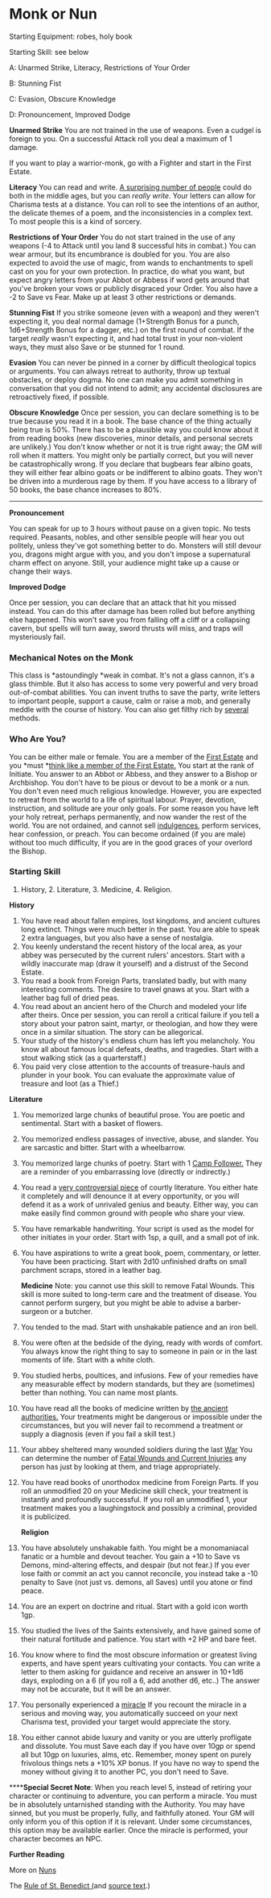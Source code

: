 
# Monk or Nun

Starting Equipment: robes, holy book

Starting Skill: see below

A: Unarmed Strike, Literacy, Restrictions of Your Order

B: Stunning Fist

C: Evasion, Obscure Knowledge

D: Pronouncement, Improved Dodge

**Unarmed Strike**
You are not trained in the use of weapons. Even a cudgel is foreign to you. On a successful Attack roll you deal a maximum of 1 damage. 

If you want to play a warrior-monk, go with a Fighter and start in the First Estate. 

**Literacy**
You can read and write. [A surprising number of people](https://coinsandscrolls.blogspot.ca/2017/07/osr-medieval-correspondence-part-1-now.html?showComment=1500755925988#c3132873264689852595) could do both in the middle ages, but you can *really write*. Your letters can allow for Charisma tests at a distance. You can roll to see the intentions of an author, the delicate themes of a poem, and the inconsistencies in a complex text. To most people this is a kind of sorcery.

**Restrictions of Your Order**
You do not start trained in the use of any weapons (-4 to Attack until you land 8 successful hits in combat.) You can wear armour, but its encumbrance is doubled for you. You are also expected to avoid the use of magic, from wands to enchantments to spell cast on you for your own protection. In practice, do what you want, but expect angry letters from your Abbot or Abbess if word gets around that you've broken your vows or publicly disgraced your Order. You also have a -2 to Save vs Fear. Make up at least 3 other restrictions or demands.

**Stunning Fist**
If you strike someone (even with a weapon) and they weren't expecting it, you deal normal damage (1+Strength Bonus for a punch, 1d6+Strength Bonus for a dagger, etc.) on the first round of combat. If the target *really* wasn't expecting it, and had total trust in your non-violent ways, they must also Save or be stunned for 1 round.

**Evasion**
You can never be pinned in a corner by difficult theological topics or arguments. You can always retreat to authority, throw up textual obstacles, or deploy dogma. No one can make you admit something in conversation that you did not intend to admit;  any accidental disclosures are retroactively fixed, if possible.

**Obscure Knowledge**
Once per session, you can declare something is to be true because you read it in a book. The base chance of the thing actually being true is 50%. There has to be a plausible way you could know about it from reading books (new discoveries, minor details, and personal secrets are unlikely.) You don't know whether or not it is true right away; the GM will roll when it matters. You might only be partially correct, but you will never be catastrophically wrong. If you declare that bugbears fear albino goats, they will either fear albino goats or be indifferent to albino goats. They won't be driven into a murderous rage by them. If you have access to a library of 50 books, the base chance increases to 80%.

------

**Pronouncement**

You can speak for up to 3 hours without pause on a given topic. No tests required. Peasants, nobles, and other sensible people will hear you out politely, unless they've got something better to do. Monsters will still devour you, dragons might argue with you, and you don't impose a supernatural charm effect on anyone. Still, your audience might take up a cause or change their ways. 

**Improved Dodge**

Once per session, you can declare that an attack that hit you missed instead. You can do this after damage has been rolled but before anything else happened. This won't save you from falling off a cliff or a collapsing cavern, but spells will turn away, sword thrusts will miss, and traps will mysteriously fail.

### Mechanical Notes on the Monk

This class is *astoundingly *weak in combat. It's not a glass cannon, it's a glass thimble. But it also has access to some very powerful and very broad out-of-combat abilities. You can invent truths to save the party, write letters to important people, support a cause, calm or raise a mob, and generally meddle with the course of history. You can also get filthy rich by [several ](https://coinsandscrolls.blogspot.ca/2017/06/osr-indulgences-and-clerical-services.html)methods. 

### Who Are You?

You can be either male or female. You are a member of the [First Estate](https://coinsandscrolls.blogspot.ca/2017/06/osr-three-estates.html) and you *must *[think like a member of the First Estate.](https://coinsandscrolls.blogspot.ca/2017/09/thinking-medieval-first-estate.html) You start at the rank of Initiate. You answer to an Abbot or Abbess, and they answer to a Bishop or Archbishop. You don't have to be pious or devout to be a monk or a nun. You don't even need much religious knowledge. However, you are expected to retreat from the world to a life of spiritual labour. Prayer, devotion, instruction, and solitude are your only goals. For some reason you have left your holy retreat, perhaps permanently, and now wander the rest of the world. You are not ordained, and cannot sell [indulgences](https://coinsandscrolls.blogspot.ca/2017/06/osr-indulgences-and-clerical-services.html), perform services, hear confession, or preach. You can become ordained (if you are male) without too much difficulty, if you are in the good graces of your overlord the Bishop.

### Starting Skill

1. History, 2. Literature, 3. Medicine, 4. Religion.

  **History**

1. You have read about fallen empires, lost kingdoms, and ancient cultures long extinct. Things were much better in the past. You are able to speak 2 extra languages, but you also have a sense of nostalgia.
2. You keenly understand the recent history of the local area, as your abbey was persecuted by the current rulers' ancestors. Start with a wildly inaccurate map (draw it yourself) and a distrust of the Second Estate.
3. You read a book from Foreign Parts, translated badly, but with many interesting comments. The desire to travel gnaws at you. Start with a leather bag full of dried peas.
4. You read about an ancient hero of the Church and modeled your life after theirs. Once per session, you can reroll a critical failure if you tell a story about your patron saint, martyr, or theologian, and how they were once in a similar situation. The story can be allegorical.
5. Your study of the history's endless churn has left you melancholy. You know all about famous local defeats, deaths, and tragedies. Start with a stout walking stick (as a quarterstaff.)
6. You paid very close attention to the accounts of treasure-hauls and plunder in your book. You can evaluate the approximate value of treasure and loot (as a Thief.)

  **Literature**

1. You memorized large chunks of beautiful prose. You are poetic and sentimental. Start with a basket of flowers.
2. You memorized endless passages of invective, abuse, and slander. You are sarcastic and bitter. Start with a wheelbarrow.
3. You memorized large chunks of poetry. Start with 1 [Camp Follower.](https://coinsandscrolls.blogspot.ca/2017/06/osr-table-of-camp-followers.html) They are a reminder of you embarrassing love (directly or indirectly.)
4. You read a [very controversial piece](https://en.wikipedia.org/wiki/Roman_de_la_Rose) of courtly literature. You either hate it completely and will denounce it at every opportunity, or you will defend it as a work of unrivaled genius and beauty. Either way,  you can make easily find common ground with people who share your view.
5. You have remarkable handwriting. Your script is used as the model for other initiates in your order. Start with 1sp, a quill, and a small pot of ink.
6. You have aspirations to write a great book, poem, commentary, or letter. You have been practicing. Start with 2d10 unfinished drafts on small parchment scraps, stored in a leather bag.

   **Medicine**
   Note: you cannot use this skill to remove Fatal Wounds. This skill is more suited to long-term care and the treatment of disease. You cannot perform surgery, but you might be able to advise a barber-surgeon or a butcher.

1. You tended to the mad. Start with unshakable patience and an iron bell. 
2. You were often at the bedside of the dying, ready with words of comfort. You always know the right thing to say to someone in pain or in the last moments of life. Start with a white cloth.
3. You studied herbs, poultices, and infusions. Few of your remedies have any measurable effect by modern standards, but they are (sometimes) better than nothing. You can name most plants.
4. You have read all the books of medicine written by [the ancient authorities.](https://en.wikisource.org/wiki/The_Book_of_Prognostics) Your treatments might be dangerous or impossible under the circumstances, but you will never fail to recommend a treatment or supply a diagnosis (even if you fail a skill test.)
5. Your abbey sheltered many wounded soldiers during the last [War](https://coinsandscrolls.blogspot.ca/2017/05/osr-dont-you-know-theres-war-on.html.) You can determine the number of [Fatal Wounds and Current Injuries](https://coinsandscrolls.blogspot.ca/2017/07/osr-death-and-dismemberment-table-early.html) any person has just by looking at them, and triage appropriately.
6. You have read books of unorthodox medicine from Foreign Parts. If you roll an unmodified 20 on your Medicine skill check, your treatment is instantly and profoundly successful. If you roll an unmodified 1, your treatment makes you a laughingstock and possibly a criminal, provided it is publicized.

   **Religion**

1. You have absolutely unshakable faith. You might be a monomaniacal fanatic or a humble and devout teacher. You gain a +10 to Save vs Demons, mind-altering effects, and despair (but not fear.) If you ever lose faith or commit an act you cannot reconcile, you instead take a -10 penalty to Save (not just vs. demons, all Saves) until you atone or find peace.
2. You are an expert on doctrine and ritual. Start with a gold icon worth 1gp.
3. You studied the lives of the Saints extensively, and have gained some of their natural fortitude and patience. You start with +2 HP and bare feet.
4. You know where to find the most obscure information or greatest living experts, and have spent years cultivating your contacts. You can write a letter to them asking for guidance and receive an answer in 10+1d6 days, exploding on a 6 (if you roll a 6, add another d6, etc..) The answer may not be accurate, but it will be an answer.
5. You personally experienced a [miracle](https://www.youtube.com/watch?v=a6LPvSC0KIk.) If you recount the miracle in a serious and moving way, you automatically succeed on your next Charisma test, provided your target would appreciate the story.
6. You either cannot abide luxury and vanity or you are utterly profligate and dissolute. You must Save each day if you have over 10gp or spend all but 10gp on luxuries, alms, etc. Remember, money spent on purely frivolous things nets a +10% XP bonus. If you have no way to spend the money without giving it to another PC, you don't need to Save.

******Special Secret Note**: When you reach level 5, instead of retiring your character or continuing to adventure, you can perform a miracle. You must be in absolutely untarnished standing with the Authority. You may have sinned, but you must be properly, fully, and faithfully atoned. Your GM will only inform you of this option if it is relevant. Under some circumstances, this option may be available earlier. Once the miracle is performed, your character becomes an NPC.

**Further Reading**

More on [Nuns](http://yvonneseale.org/blog/2016/09/21/a-beginners-reading-list-medieval-nuns/)

The [Rule of St. Benedict (](https://en.wikipedia.org/wiki/Rule_of_Saint_Benedict)and [source text](http://www.osb.org/rb/text/toc.html).)